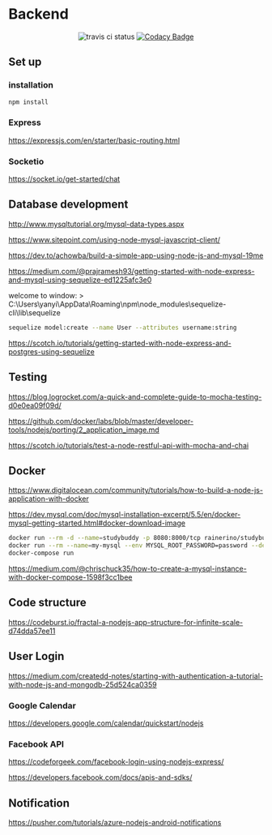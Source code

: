 # Backend

<div align=center>

![travis ci status](https://travis-ci.org/Rainerino/CPEN-321.svg?branch=backend)
[![Codacy Badge](https://api.codacy.com/project/badge/Grade/8c21d927da1d4ac0b30a041415aef552)](https://www.codacy.com/manual/Rainerino/CPEN-321?utm_source=github.com&amp;utm_medium=referral&amp;utm_content=Rainerino/CPEN-321&amp;utm_campaign=Badge_Grade)

</div>

## Set up

### installation
```bash
npm install 
```

### Express

https://expressjs.com/en/starter/basic-routing.html



### Socketio

https://socket.io/get-started/chat



## Database development 

http://www.mysqltutorial.org/mysql-data-types.aspx

https://www.sitepoint.com/using-node-mysql-javascript-client/

https://dev.to/achowba/build-a-simple-app-using-node-js-and-mysql-19me

https://medium.com/@prajramesh93/getting-started-with-node-express-and-mysql-using-sequelize-ed1225afc3e0

welcome to window: > C:\Users\yanyi\AppData\Roaming\npm\node_modules\sequelize-cli\lib\sequelize

```bash
sequelize model:create --name User --attributes username:string

```

https://scotch.io/tutorials/getting-started-with-node-express-and-postgres-using-sequelize



## Testing

https://blog.logrocket.com/a-quick-and-complete-guide-to-mocha-testing-d0e0ea09f09d/

https://github.com/docker/labs/blob/master/developer-tools/nodejs/porting/2_application_image.md

 https://scotch.io/tutorials/test-a-node-restful-api-with-mocha-and-chai 




## Docker
https://www.digitalocean.com/community/tutorials/how-to-build-a-node-js-application-with-docker

https://dev.mysql.com/doc/mysql-installation-excerpt/5.5/en/docker-mysql-getting-started.html#docker-download-image

```bash
docker run --rm -d --name=studybuddy -p 8080:8000/tcp rainerino/studybuddy        
docker run --rm --name=my-mysql --env MYSQL_ROOT_PASSWORD=password --detach --publish 3306:3306 mysql:5.7.24
docker-compose run 
```

https://medium.com/@chrischuck35/how-to-create-a-mysql-instance-with-docker-compose-1598f3cc1bee



## Code structure

https://codeburst.io/fractal-a-nodejs-app-structure-for-infinite-scale-d74dda57ee11



## User Login

 https://medium.com/createdd-notes/starting-with-authentication-a-tutorial-with-node-js-and-mongodb-25d524ca0359 

### Google Calendar

 https://developers.google.com/calendar/quickstart/nodejs 

### Facebook API

 https://codeforgeek.com/facebook-login-using-nodejs-express/ 

 https://developers.facebook.com/docs/apis-and-sdks/ 



## Notification

 https://pusher.com/tutorials/azure-nodejs-android-notifications 




